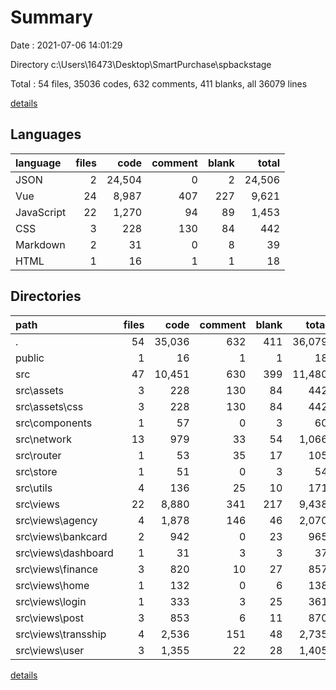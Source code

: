 # Summary

Date : 2021-07-06 14:01:29

Directory c:\Users\16473\Desktop\SmartPurchase\spbackstage

Total : 54 files,  35036 codes, 632 comments, 411 blanks, all 36079 lines

[details](details.md)

## Languages
| language | files | code | comment | blank | total |
| :--- | ---: | ---: | ---: | ---: | ---: |
| JSON | 2 | 24,504 | 0 | 2 | 24,506 |
| Vue | 24 | 8,987 | 407 | 227 | 9,621 |
| JavaScript | 22 | 1,270 | 94 | 89 | 1,453 |
| CSS | 3 | 228 | 130 | 84 | 442 |
| Markdown | 2 | 31 | 0 | 8 | 39 |
| HTML | 1 | 16 | 1 | 1 | 18 |

## Directories
| path | files | code | comment | blank | total |
| :--- | ---: | ---: | ---: | ---: | ---: |
| . | 54 | 35,036 | 632 | 411 | 36,079 |
| public | 1 | 16 | 1 | 1 | 18 |
| src | 47 | 10,451 | 630 | 399 | 11,480 |
| src\assets | 3 | 228 | 130 | 84 | 442 |
| src\assets\css | 3 | 228 | 130 | 84 | 442 |
| src\components | 1 | 57 | 0 | 3 | 60 |
| src\network | 13 | 979 | 33 | 54 | 1,066 |
| src\router | 1 | 53 | 35 | 17 | 105 |
| src\store | 1 | 51 | 0 | 3 | 54 |
| src\utils | 4 | 136 | 25 | 10 | 171 |
| src\views | 22 | 8,880 | 341 | 217 | 9,438 |
| src\views\agency | 4 | 1,878 | 146 | 46 | 2,070 |
| src\views\bankcard | 2 | 942 | 0 | 23 | 965 |
| src\views\dashboard | 1 | 31 | 3 | 3 | 37 |
| src\views\finance | 3 | 820 | 10 | 27 | 857 |
| src\views\home | 1 | 132 | 0 | 6 | 138 |
| src\views\login | 1 | 333 | 3 | 25 | 361 |
| src\views\post | 3 | 853 | 6 | 11 | 870 |
| src\views\transship | 4 | 2,536 | 151 | 48 | 2,735 |
| src\views\user | 3 | 1,355 | 22 | 28 | 1,405 |

[details](details.md)